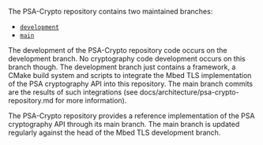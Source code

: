 The PSA-Crypto repository contains two maintained branches:

- [`development`](https://github.com/Mbed-TLS/psa-crypto/tree/development)
- [`main`](https://github.com/Mbed-TLS/psa-crypto)

The development of the PSA-Crypto repository code occurs on the development
branch. No cryptography code development occurs on this branch though. The
development branch just contains a framework, a CMake build system and scripts
to integrate the Mbed TLS implementation of the PSA cryptography API into this
repository. The main branch commits are the results of such integrations (see
docs/architecture/psa-crypto-repository.md for more information). 

The PSA-Crypto repository provides a reference implementation of the
PSA cryptography API through its main branch. The main branch is updated
regularly against the head of the Mbed TLS development branch.
